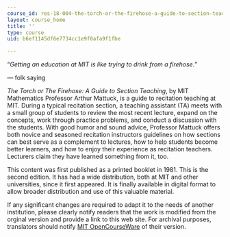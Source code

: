 ```yaml
---
course_id: res-18-004-the-torch-or-the-firehose-a-guide-to-section-teaching-spring-2009
layout: course_home
title: ''
type: course
uid: b6ef1145df6e7734cc1e9f0afa9f1fbe

---
```

“_Getting an education at MIT is like trying to drink from a firehose._”

— folk saying

_The Torch or The Firehose: A Guide to Section Teaching_, by MIT Mathematics Professor Arthur Mattuck, is a guide to recitation teaching at MIT. During a typical recitation section, a teaching assistant (TA) meets with a small group of students to review the most recent lecture, expand on the concepts, work through practice problems, and conduct a discussion with the students. With good humor and sound advice, Professor Mattuck offers both novice and seasoned recitation instructors guidelines on how sections can best serve as a complement to lectures, how to help students become better learners, and how to enjoy their experience as recitation teachers. Lecturers claim they have learned something from it, too.

This content was first published as a printed booklet in 1981. This is the second edition. It has had a wide distribution, both at MIT and other universities, since it first appeared. It is finally available in digital format to allow broader distribution and use of this valuable material.

If any significant changes are required to adapt it to the needs of another institution, please clearly notify readers that the work is modified from the orginal version and provide a link to this web site. For archival purposes, translators should notify [MIT OpenCourseWare](/jsp/feedback.jsp) of their version.
